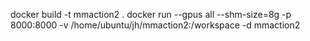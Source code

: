 docker build -t mmaction2 .
docker run --gpus all --shm-size=8g -p 8000:8000 -v /home/ubuntu/jh/mmaction2:/workspace -d mmaction2